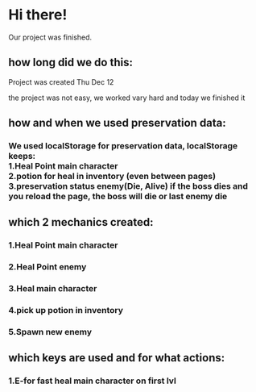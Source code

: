 <h1>Hi there!</h1>

<p>Our project was finished.</p>

<h2>how long did we do this:</h2>
<p>Project was created Thu Dec 12</p>
<p>the project was not easy, we worked vary hard and today we finished it</p>

<h2>how and when we used preservation data:</h2>
<h3>We used localStorage for preservation  data, localStorage keeps:<br><b>1.Heal Point main character</b><br><b>2.potion for heal in inventory (even between pages)</b><br><b>3.preservation status enemy(Die, Alive) if the boss dies and you reload the page, the boss will die or last enemy die</b><br></h3>

<h2>which 2 mechanics created:</h2>
<h3>1.Heal Point main character</h3>
<h3>2.Heal Point enemy</h3>
<h3>3.Heal main character</h3>
<h3>4.pick up potion in inventory</h3>
<h3>5.Spawn new enemy</h3>

<h2>which keys are used and for what actions:</h2>

<h3>1.E-for fast heal main character on first lvl</h3>

